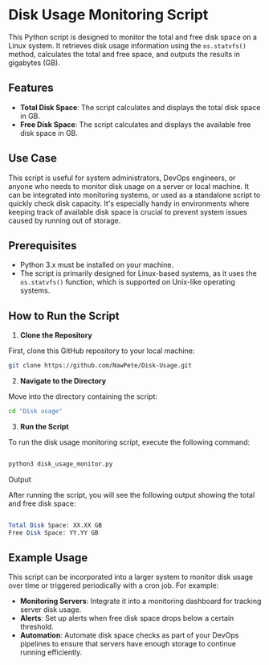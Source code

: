 # Disk Usage Monitoring Script

This Python script is designed to monitor the total and free disk space on a Linux system. It retrieves disk usage information using the `os.statvfs()` method, calculates the total and free space, and outputs the results in gigabytes (GB).

## Features

- **Total Disk Space**: The script calculates and displays the total disk space in GB.
- **Free Disk Space**: The script calculates and displays the available free disk space in GB.

## Use Case

This script is useful for system administrators, DevOps engineers, or anyone who needs to monitor disk usage on a server or local machine. It can be integrated into monitoring systems, or used as a standalone script to quickly check disk capacity. It's especially handy in environments where keeping track of available disk space is crucial to prevent system issues caused by running out of storage.

## Prerequisites

- Python 3.x must be installed on your machine.
- The script is primarily designed for Linux-based systems, as it uses the `os.statvfs()` function, which is supported on Unix-like operating systems.

## How to Run the Script

1. **Clone the Repository**

  First, clone this GitHub repository to your local machine:

   ```bash
   git clone https://github.com/NawPete/Disk-Usage.git
   ```
   
2. **Navigate to the Directory**

  Move into the directory containing the script:

   ```bash
   cd "Disk usage"
   ```

3. **Run the Script**

  To run the disk usage monitoring script, execute the following command:

  ```bash

  python3 disk_usage_monitor.py
  ```
  Output

  After running the script, you will see the following output showing the total and free disk space:

  ```mathematica

  Total Disk Space: XX.XX GB
  Free Disk Space: YY.YY GB
  ```


## Example Usage

This script can be incorporated into a larger system to monitor disk usage over time or triggered periodically with a cron job. For example:

- **Monitoring Servers**: Integrate it into a monitoring dashboard for tracking server disk usage.
- **Alerts**: Set up alerts when free disk space drops below a certain threshold.
- **Automation**: Automate disk space checks as part of your DevOps pipelines to ensure that servers have enough storage to continue running efficiently.
